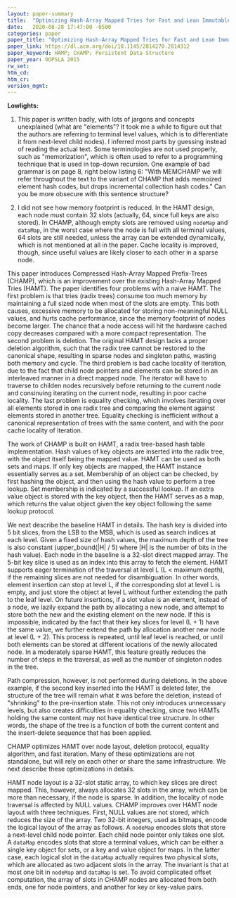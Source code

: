 ```yaml
---
layout: paper-summary
title:  "Optimizing Hash-Array Mapped Tries for Fast and Lean Immutable JVM Collections"
date:   2020-08-28 17:47:00 -0500
categories: paper
paper_title: "Optimizing Hash-Array Mapped Tries for Fast and Lean Immutable JVM Collections"
paper_link: https://dl.acm.org/doi/10.1145/2814270.2814312
paper_keyword: HAMP; CHAMP; Persistent Data Structure
paper_year: OOPSLA 2015
rw_set:
htm_cd:
htm_cr:
version_mgmt:
---
```


**Lowlights:**

1. This paper is written badly, with lots of jargons and concepts unexplained (what are "elements"? It took me a while to 
   figure out that the authors are referring to terminal level values, which is to differentiate it from next-level child
   nodes). I inferred most parts by guessing instead 
   of reading the actual text. Some terminologies are not used properly, such as "memorization", which is often used to
   refer to a programming technique that is used in top-down recursion.
   One example of bad grammar is on page 8, right below listing 6:
   "With MEMCHAMP we will refer throughout the text to the
    variant of CHAMP that adds memoized element hash codes,
    but drops incremental collection hash codes."
    Can you be more obsecure with this sentence structure?

2. I did not see how memory footprint is reduced. In the HAMT design, each node must contain 32 slots (actually, 64, since 
   full keys are also stored). In CHAMP, although empty slots are removed using `nodeMap` and `dataMap`, in the worst
   case where the node is full with all terminal values, 64 slots are still needed, unless the array can be extended
   dynamically, which is not mentioned at all in the paper.
   Cache locality is improved, though, since useful values are likely closer to each other in a sparse node.

This paper introduces Compressed Hash-Array Mapped Prefix-Trees (CHAMP), which is an improvement over the existing Hash-Array 
Mapped Tries (HAMT). The paper identifies four problems with a naive HAMT. The first problem is that tries (radix trees)
consume too much memory by maintaining a full sized node when most of the slots are empty. This both causes, excessive 
memory to be allocated for storing non-meaningful NULL values, and hurts cache performance, since the memory footprint 
of nodes become larger. The chance that a node access will hit the hardware cached copy decreases compared with a 
more compact representation.
The second problem is deletion. The original HAMT design lacks a proper deletion algorithm, such that the radix tree cannot
be restored to the canonical shape, resulting in sparse nodes and singleton paths, wasting both memory and cycle.
The third problem is bad cache locality of iteration, due to the fact that child node pointers and elements can be 
stored in an interleaved manner in a direct mapped node. The iterator will have to traverse to childen nodes recursively 
before returning to the current node and consinuing iterating on the current node, resulting in poor cache locality.
The last problem is equality checking, which involves iterating over all elements stored in one radix tree and comparing 
the element against elements stored in another tree.
Equality checking is inefficient without a canonical representation of trees with the same content, and with the poor 
cache locality of iteration.

The work of CHAMP is built on HAMT, a radix tree-based hash table implementation. Hash values of key objects are inserted 
into the radix tree, with the object itself being the mapped value. HAMT can be used as both sets and maps. If only
key objects are mapped, the HAMT instance essentially serves as a set. Membership of an object can be checked, by
first hashing the object, and then using the hash value to perform a tree lookup. Set membership is indicated by a successful
lookup. If an extra value object is stored with the key object, then the HAMT serves as a map, which returns the value
object given the key object following the same lookup protocol.

We next describe the baseline HAMT in details. The hash key is divided into 5 bit slices, from the LSB to the MSB, which 
is used as search indices at each level. Given a fixed size of hash values, the maximum depth of the tree is also constant
(upper\_bound(|H| / 5) where |H| is the number of bits in the hash value).
Each node in the baseline is a 32-slot direct mapped array. The 5-bit key slice is used as an index into this array to
fetch the element.
HAMT supports eager termination of the traversal at level L (L < maximum depth), if the remaining slices are not needed 
for disambiguation. In other words, element insertion can stop at level L, if the corresponding slot at level L
is empty, and just store the object at level L without further extending the path to the leaf level.
On future insertions, if a slot value is an element, instead of a node, we lazily expand the path by allocating a new
node, and attempt to store both the new and the existing element on the new node. If this is impossible, indicated by
the fact that their key slices for level (L + 1) have the same value, we further
extend the path by allocation another new node at level (L + 2). This process is repeated, until leaf level is reached, 
or until both elements can be stored at different locations of the newly allocated node.
In a moderately sparse HAMT, this feature greatly reduces the number of steps in the traversal, as well as the number 
of singleton nodes in the tree.

Path compression, however, is not performed during deletions. In the above example, if the second key inserted into the 
HAMT is deleted later, the structure of the tree will remain what it was before the deletion, instead of "shrinking"
to the pre-insertion state. This not only introduces unnecessary levels, but also creates difficulties in equality
checking, since two HAMTs holding the same content may not have identical tree structure. In other words, the shape of the
tree is a function of both the current content and the insert-delete sequence that has been applied.

CHAMP optimizes HAMT over node layout, deletion protocol, equality algorithm, and fast iteration. Many of these optimizations
are not standalone, but will rely on each other or share the same infrastructure. We next describe these optimizations
in details.

HAMT node layout is a 32-slot static array, to which key slices are direct mapped. This, however, always allocates 32 
slots in the array, which can be more than necessary, if the node is sparse. In addition, the locality of node traversal 
is affected by NULL values. CHAMP improves over HAMT node layout with three techniques. First, NULL values are not 
stored, which reduces the size of the array. Two 32-bit integers, used as bitmaps, encode the logical layout of the array 
as follows. A `nodeMap` encodes slots that store a next-level child node pointer. Each child node pointer only takes
one slot. A `dataMap` encodes slots that store a terminal values, which can be either a single key object for sets, or 
a key and value object for maps. In the latter case, each logical slot in the `dataMap` actually requires two physical 
slots, which are allocated as two adjacent slots in the array.
The invariant is that at most one bit in `nodeMap` and `dataMap` is set.
To avoid complicated offset computation, the array of slots in CHAMP nodes are allocated from both ends, one for 
node pointers, and another for key or key-value pairs. 


